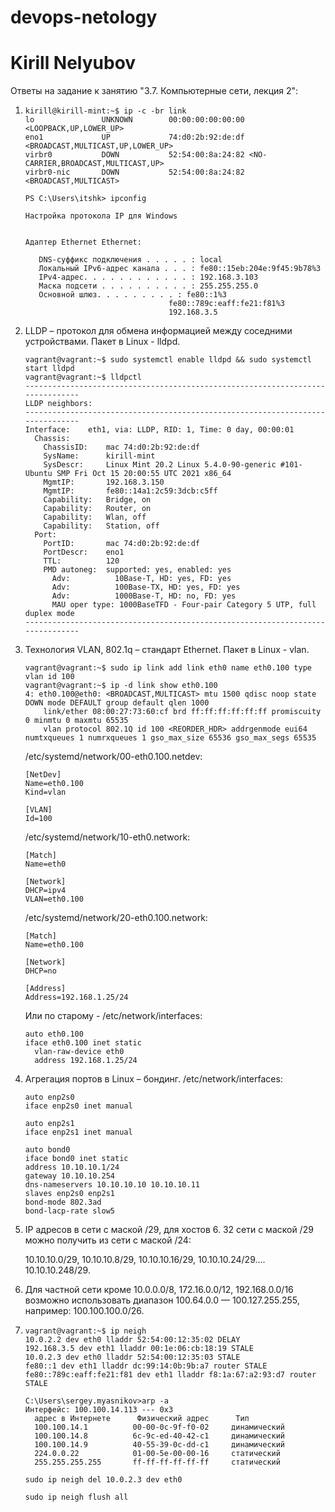 # devops-netology
# Kirill Nelyubov

Ответы на задание к занятию "3.7. Компьютерные сети, лекция 2":

1.     kirill@kirill-mint:~$ ip -c -br link
       lo               UNKNOWN        00:00:00:00:00:00 <LOOPBACK,UP,LOWER_UP> 
       eno1             UP             74:d0:2b:92:de:df <BROADCAST,MULTICAST,UP,LOWER_UP> 
       virbr0           DOWN           52:54:00:8a:24:82 <NO-CARRIER,BROADCAST,MULTICAST,UP> 
       virbr0-nic       DOWN           52:54:00:8a:24:82 <BROADCAST,MULTICAST> 
 
       PS C:\Users\itshk> ipconfig

       Настройка протокола IP для Windows


       Адаптер Ethernet Ethernet:
       
          DNS-суффикс подключения . . . . . : local
          Локальный IPv6-адрес канала . . . : fe80::15eb:204e:9f45:9b78%3
          IPv4-адрес. . . . . . . . . . . . : 192.168.3.103
          Маска подсети . . . . . . . . . . : 255.255.255.0
          Основной шлюз. . . . . . . . . : fe80::1%3
                                       fe80::789c:eaff:fe21:f81%3
                                       192.168.3.5
2. LLDP – протокол для обмена информацией между соседними устройствами. Пакет в Linux - lldpd.  

       vagrant@vagrant:~$ sudo systemctl enable lldpd && sudo systemctl start lldpd
       vagrant@vagrant:~$ lldpctl
       -------------------------------------------------------------------------------
       LLDP neighbors:
       -------------------------------------------------------------------------------
       Interface:    eth1, via: LLDP, RID: 1, Time: 0 day, 00:00:01
         Chassis:     
           ChassisID:    mac 74:d0:2b:92:de:df
           SysName:      kirill-mint
           SysDescr:     Linux Mint 20.2 Linux 5.4.0-90-generic #101-Ubuntu SMP Fri Oct 15 20:00:55 UTC 2021 x86_64
           MgmtIP:       192.168.3.150
           MgmtIP:       fe80::14a1:2c59:3dcb:c5ff
           Capability:   Bridge, on
           Capability:   Router, on
           Capability:   Wlan, off
           Capability:   Station, off
         Port:        
           PortID:       mac 74:d0:2b:92:de:df
           PortDescr:    eno1
           TTL:          120
           PMD autoneg:  supported: yes, enabled: yes
             Adv:          10Base-T, HD: yes, FD: yes
             Adv:          100Base-TX, HD: yes, FD: yes
             Adv:          1000Base-T, HD: no, FD: yes
             MAU oper type: 1000BaseTFD - Four-pair Category 5 UTP, full duplex mode
       -------------------------------------------------------------------------------
3. Технология VLAN, 802.1q – стандарт Ethernet. Пакет в Linux - vlan. 
            
       vagrant@vagrant:~$ sudo ip link add link eth0 name eth0.100 type vlan id 100
       vagrant@vagrant:~$ ip -d link show eth0.100
       4: eth0.100@eth0: <BROADCAST,MULTICAST> mtu 1500 qdisc noop state DOWN mode DEFAULT group default qlen 1000
           link/ether 08:00:27:73:60:cf brd ff:ff:ff:ff:ff:ff promiscuity 0 minmtu 0 maxmtu 65535 
           vlan protocol 802.1Q id 100 <REORDER_HDR> addrgenmode eui64 numtxqueues 1 numrxqueues 1 gso_max_size 65536 gso_max_segs 65535

    /etc/systemd/network/00-eth0.100.netdev:

       [NetDev]
       Name=eth0.100
       Kind=vlan
       
       [VLAN]
       Id=100
   
   /etc/systemd/network/10-eth0.network: 

       [Match]
       Name=eth0
       
       [Network]
       DHCP=ipv4
       VLAN=eth0.100

   /etc/systemd/network/20-eth0.100.network:

       [Match]
       Name=eth0.100
       
       [Network]
       DHCP=no
       
       [Address]
       Address=192.168.1.25/24

   Или по старому - /etc/network/interfaces:

       auto eth0.100
       iface eth0.100 inet static
         vlan-raw-device eth0
         address 192.168.1.25/24
4. Агрегация портов в Linux – бондинг. /etc/network/interfaces:

       auto enp2s0
       iface enp2s0 inet manual
       
       auto enp2s1
       iface enp2s1 inet manual
       
       auto bond0
       iface bond0 inet static
       address 10.10.10.1/24
       gateway 10.10.10.254
       dns-nameservers 10.10.10.10 10.10.10.11
       slaves enp2s0 enp2s1
       bond-mode 802.3ad
       bond-lacp-rate slow5

8. IP адресов в сети с маской /29, для хостов 6. 32 сети с маской /29 можно получить из сети с маской /24:

    10.10.10.0/29, 10.10.10.8/29, 10.10.10.16/29, 10.10.10.24/29.... 10.10.10.248/29.

6. Для частной сети кроме 10.0.0.0/8, 172.16.0.0/12, 192.168.0.0/16 возможно использовать диапазон 100.64.0.0 — 100.127.255.255, например: 100.100.100.0/26.
7.     vagrant@vagrant:~$ ip neigh
       10.0.2.2 dev eth0 lladdr 52:54:00:12:35:02 DELAY
       192.168.3.5 dev eth1 lladdr 00:1e:06:cb:18:19 STALE
       10.0.2.3 dev eth0 lladdr 52:54:00:12:35:03 STALE
       fe80::1 dev eth1 lladdr dc:99:14:0b:9b:a7 router STALE
       fe80::789c:eaff:fe21:f81 dev eth1 lladdr f8:1a:67:a2:93:d7 router STALE

       C:\Users\sergey.myasnikov>arp -a
       Интерфейс: 100.100.14.113 --- 0x3
         адрес в Интернете      Физический адрес      Тип
         100.100.14.1          00-00-0c-9f-f0-02     динамический
         100.100.14.8          6c-9c-ed-40-42-c1     динамический
         100.100.14.9          40-55-39-0c-dd-c1     динамический
         224.0.0.22            01-00-5e-00-00-16     статический
         255.255.255.255       ff-ff-ff-ff-ff-ff     статический

       sudo ip neigh del 10.0.2.3 dev eth0

       sudo ip neigh flush all

